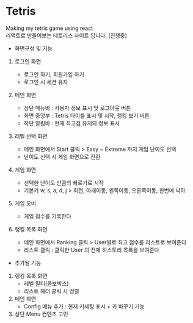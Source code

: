 # Tetris
Making my tetris game using react<br>
리액트로 만들어보는 테트리스 사이트 입니다. (진행중)


* 화면구성 및 기능
1. 로그인 화면
    - 로그인 하기, 회원가입 하기
    - 로그인 시 세션 유지

2. 메인 화면
    - 상단 메뉴바 : 사용자 정보 표시 및 로그아웃 버튼 
    - 화면 중앙부 : Tetris 타이틀 표시 및 시작, 랭킹 보기 버튼
    - 하단 알림바 : 현재 최고점 유저의 정보 표시

3. 레벨 선택 화면
    - 메인 화면에서 Start 클릭 > Easy ~ Extreme 까지 게임 난이도 선택
    - 난이도 선택 시 게임 화면으로 전환

4. 게임 화면
    - 선택한 난이도 만큼의 빠르기로 시작
    - 기본키 w, s, a, d, j > 회전, 아래이동, 왼쪽이동, 오른쪽이동, 한번에 낙하

5. 게임 오버
    - 게임 점수를 기록한다

6. 랭킹 목록 화면
    - 메인 화면에서 Ranking 클릭 > User별로 최고 점수를 리스트로 보여준다 
    - 리스트 클릭 : 클릭한 User 의 전체 히스토리 목록을 보여준다


* 추가될 기능
1. 랭킹 목록 화면
    - 레벨 필터(콤보박스)
    - 리스트 헤더 클릭 시 정렬
2. 메인 화면
    - Config 메뉴 추가 : 현재 키세팅 표시 + 키 바꾸기 기능
3. 상단 Menu 컨텐츠 고민
